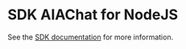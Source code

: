 # SDK AIAChat for NodeJS

See the [SDK documentation](https://aiachat.com.br/developers/docs/category/apis-de-mensagens) for more information.